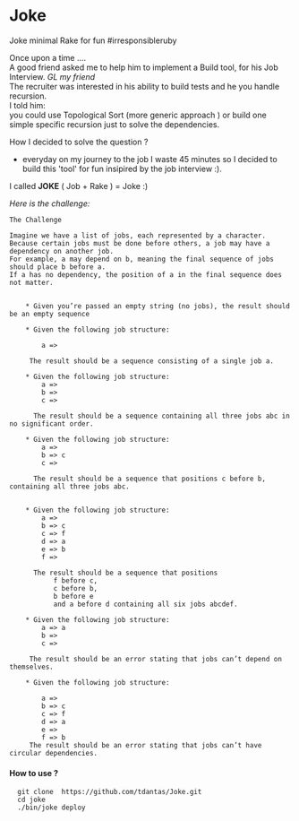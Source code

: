 Joke
====

Joke minimal Rake for fun #irresponsibleruby

Once upon a time ....  
A good friend asked me to help him to implement a Build tool, for his Job Interview. *GL my friend*   
The recruiter was interested in his ability to build tests and he you handle recursion.   
I told him:    
  you could use Topological Sort (more generic approach ) or build one simple specific recursion just to solve the dependencies.

How I decided to solve the question ?  
 - everyday on my journey to the job I waste 45 minutes so I decided to build this 'tool' for fun insipired by the job interview :).
 
 I called **JOKE** ( Job + Rake ) = Joke :)

*Here is the challenge:*

````
The Challenge

Imagine we have a list of jobs, each represented by a character.  
Because certain jobs must be done before others, a job may have a dependency on another job.
For example, a may depend on b, meaning the final sequence of jobs should place b before a. 
If a has no dependency, the position of a in the final sequence does not matter.


  	* Given you’re passed an empty string (no jobs), the result should be an empty sequence

  	* Given the following job structure:
  	
  	  	a =>
  	
  	 The result should be a sequence consisting of a single job a.
  	 
  	* Given the following job structure:
      	a => 
      	b => 
      	c =>
     
      The result should be a sequence containing all three jobs abc in no significant order.
      
   	* Given the following job structure:
   		a =>
		b => c 
		c => 
	  
	  The result should be a sequence that positions c before b, containing all three jobs abc.	 
	  

	* Given the following job structure:
		a =>
		b => c
		c => f
		d => a
		e => b
		f =>
	 
	  The result should be a sequence that positions 
           f before c,
           c before b,
           b before e
           and a before d containing all six jobs abcdef.
	 
	* Given the following job structure:
		a => a
		b =>
		c =>

	 The result should be an error stating that jobs can’t depend on themselves. 
	
	* Given the following job structure:
	
		a =>
		b => c
		c => f
		d => a
		e =>
		f => b
	 The result should be an error stating that jobs can’t have circular dependencies.
````

#### How to use ?
 
````
  git clone  https://github.com/tdantas/Joke.git
  cd joke
  ./bin/joke deploy
   
````
